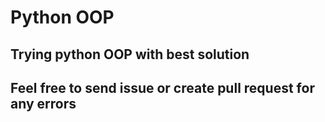 # Python OOP
## Trying python OOP with best solution
## Feel free to send issue or create pull request for any errors
